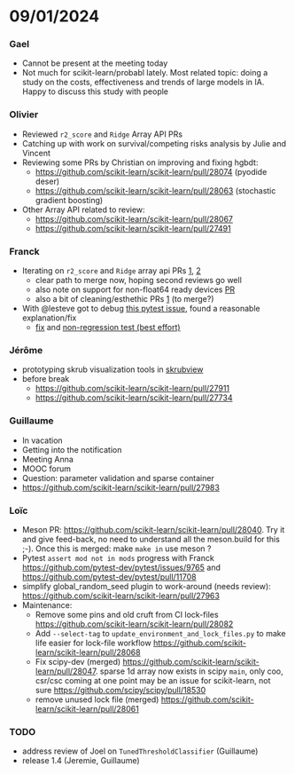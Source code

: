 # 09/01/2024

### Gael

- Cannot be present at the meeting today
- Not much for scikit-learn/probabl lately. Most related topic: doing a study on the costs, effectiveness and trends of large models in IA. Happy to discuss this study with people

### Olivier

- Reviewed `r2_score` and `Ridge` Array API PRs
- Catching up with work on survival/competing risks analysis by Julie and Vincent
- Reviewing some PRs by Christian on improving and fixing hgbdt:
    - https://github.com/scikit-learn/scikit-learn/pull/28074 (pyodide deser)
    - https://github.com/scikit-learn/scikit-learn/pull/28063 (stochastic gradient boosting)
- Other Array API related to review:
    - https://github.com/scikit-learn/scikit-learn/pull/28067
    - https://github.com/scikit-learn/scikit-learn/pull/27491

### Franck

- Iterating on `r2_score` and `Ridge` array api PRs [1](https://github.com/scikit-learn/scikit-learn/pull/27904/checks?check_run_id=20196215843), [2](https://github.com/scikit-learn/scikit-learn/pull/27800)
    - clear path to merge now, hoping second reviews go well
    - also note on support for non-float64 ready devices [PR](https://github.com/scikit-learn/scikit-learn/pulls?q=+is%3Apr+author%3Afcharras)
    - also a bit of cleaning/esthethic PRs [1](https://github.com/scikit-learn/scikit-learn/pull/28057) (to merge?) 
- With @lesteve got to debug [this pytest issue](https://github.com/pytest-dev/pytest/issues/9765), found a reasonable explanation/fix
    - [fix](https://github.com/pytest-dev/pytest/pull/11708) and [non-regression test (best effort)](https://github.com/pytest-dev/pytest/pull/11725)

### Jérôme

- prototyping skrub visualization tools in [skrubview](https://github.com/skrub-data/skrubview)
- before break
  - https://github.com/scikit-learn/scikit-learn/pull/27911
  - https://github.com/scikit-learn/scikit-learn/pull/27734


### Guillaume

- In vacation
- Getting into the notification
- Meeting Anna
- MOOC forum
- Question: parameter validation and sparse container
- https://github.com/scikit-learn/scikit-learn/pull/27983

### Loïc

- Meson PR: https://github.com/scikit-learn/scikit-learn/pull/28040. Try it and give feed-back, no need to understand all the meson.build for this ;-). Once this is merged: make `make in` use meson ?
- Pytest `assert mod not in mods` progress with Franck https://github.com/pytest-dev/pytest/issues/9765 and https://github.com/pytest-dev/pytest/pull/11708
- simplify global_random_seed plugin to work-around (needs review): https://github.com/scikit-learn/scikit-learn/pull/27963 
- Maintenance:
  + Remove some pins and old cruft from CI lock-files https://github.com/scikit-learn/scikit-learn/pull/28082
  + Add `--select-tag` to `update_environment_and_lock_files.py` to make life easier for lock-file workflow https://github.com/scikit-learn/scikit-learn/pull/28068
  + Fix scipy-dev (merged) https://github.com/scikit-learn/scikit-learn/pull/28047. sparse 1d array now exists in scipy `main`, only coo, csr/csc coming at one point may be an issue for scikit-learn, not sure https://github.com/scipy/scipy/pull/18530
  + remove unused lock file (merged) https://github.com/scikit-learn/scikit-learn/pull/28061

### TODO

- address review of Joel on `TunedThresholdClassifier` (Guillaume)
- release 1.4 (Jeremie, Guillaume)

